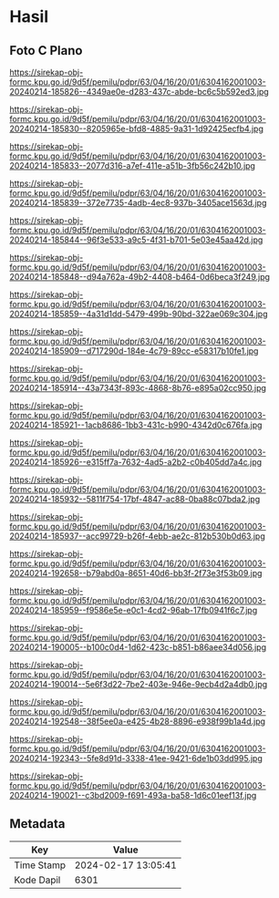 # Hasil

## Foto C Plano

https://sirekap-obj-formc.kpu.go.id/9d5f/pemilu/pdpr/63/04/16/20/01/6304162001003-20240214-185826--4349ae0e-d283-437c-abde-bc6c5b592ed3.jpg

https://sirekap-obj-formc.kpu.go.id/9d5f/pemilu/pdpr/63/04/16/20/01/6304162001003-20240214-185830--8205965e-bfd8-4885-9a31-1d92425ecfb4.jpg

https://sirekap-obj-formc.kpu.go.id/9d5f/pemilu/pdpr/63/04/16/20/01/6304162001003-20240214-185833--2077d316-a7ef-411e-a51b-3fb56c242b10.jpg

https://sirekap-obj-formc.kpu.go.id/9d5f/pemilu/pdpr/63/04/16/20/01/6304162001003-20240214-185839--372e7735-4adb-4ec8-937b-3405ace1563d.jpg

https://sirekap-obj-formc.kpu.go.id/9d5f/pemilu/pdpr/63/04/16/20/01/6304162001003-20240214-185844--96f3e533-a9c5-4f31-b701-5e03e45aa42d.jpg

https://sirekap-obj-formc.kpu.go.id/9d5f/pemilu/pdpr/63/04/16/20/01/6304162001003-20240214-185848--d94a762a-49b2-4408-b464-0d6beca3f249.jpg

https://sirekap-obj-formc.kpu.go.id/9d5f/pemilu/pdpr/63/04/16/20/01/6304162001003-20240214-185859--4a31d1dd-5479-499b-90bd-322ae069c304.jpg

https://sirekap-obj-formc.kpu.go.id/9d5f/pemilu/pdpr/63/04/16/20/01/6304162001003-20240214-185909--d717290d-184e-4c79-89cc-e58317b10fe1.jpg

https://sirekap-obj-formc.kpu.go.id/9d5f/pemilu/pdpr/63/04/16/20/01/6304162001003-20240214-185914--43a7343f-893c-4868-8b76-e895a02cc950.jpg

https://sirekap-obj-formc.kpu.go.id/9d5f/pemilu/pdpr/63/04/16/20/01/6304162001003-20240214-185921--1acb8686-1bb3-431c-b990-4342d0c676fa.jpg

https://sirekap-obj-formc.kpu.go.id/9d5f/pemilu/pdpr/63/04/16/20/01/6304162001003-20240214-185926--e315ff7a-7632-4ad5-a2b2-c0b405dd7a4c.jpg

https://sirekap-obj-formc.kpu.go.id/9d5f/pemilu/pdpr/63/04/16/20/01/6304162001003-20240214-185932--5811f754-17bf-4847-ac88-0ba88c07bda2.jpg

https://sirekap-obj-formc.kpu.go.id/9d5f/pemilu/pdpr/63/04/16/20/01/6304162001003-20240214-185937--acc99729-b26f-4ebb-ae2c-812b530b0d63.jpg

https://sirekap-obj-formc.kpu.go.id/9d5f/pemilu/pdpr/63/04/16/20/01/6304162001003-20240214-192658--b79abd0a-8651-40d6-bb3f-2f73e3f53b09.jpg

https://sirekap-obj-formc.kpu.go.id/9d5f/pemilu/pdpr/63/04/16/20/01/6304162001003-20240214-185959--f9586e5e-e0c1-4cd2-96ab-17fb0941f6c7.jpg

https://sirekap-obj-formc.kpu.go.id/9d5f/pemilu/pdpr/63/04/16/20/01/6304162001003-20240214-190005--b100c0d4-1d62-423c-b851-b86aee34d056.jpg

https://sirekap-obj-formc.kpu.go.id/9d5f/pemilu/pdpr/63/04/16/20/01/6304162001003-20240214-190014--5e6f3d22-7be2-403e-946e-9ecb4d2a4db0.jpg

https://sirekap-obj-formc.kpu.go.id/9d5f/pemilu/pdpr/63/04/16/20/01/6304162001003-20240214-192548--38f5ee0a-e425-4b28-8896-e938f99b1a4d.jpg

https://sirekap-obj-formc.kpu.go.id/9d5f/pemilu/pdpr/63/04/16/20/01/6304162001003-20240214-192343--5fe8d91d-3338-41ee-9421-6de1b03dd995.jpg

https://sirekap-obj-formc.kpu.go.id/9d5f/pemilu/pdpr/63/04/16/20/01/6304162001003-20240214-190021--c3bd2009-f691-493a-ba58-1d6c01eef13f.jpg


## Metadata

| Key        | Value               |
| ---------- | ------------------- |
| Time Stamp | 2024-02-17 13:05:41 |
| Kode Dapil | 6301                |



